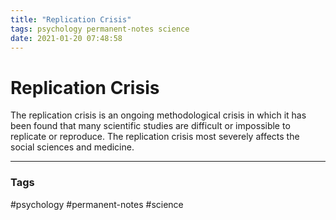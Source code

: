 ```yaml
---
title: "Replication Crisis"
tags: psychology permanent-notes science
date: 2021-01-20 07:48:58
---
```


# Replication Crisis

The replication crisis is an ongoing methodological crisis in which it has been found that many scientific studies are difficult or impossible to replicate or reproduce. The replication crisis most severely affects the social sciences and medicine.

---
### Tags
#psychology #permanent-notes #science
